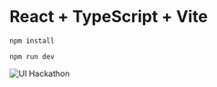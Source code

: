 # React + TypeScript + Vite

`npm install`

`npm run dev`


![UI Hackathon](https://github.com/relandboyle/linkta-mui-demo/assets/71753585/ffdb0c93-df70-4a15-8ada-674ba0258e33)
